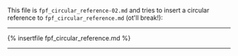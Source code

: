 ﻿This file is `fpf_circular_reference-02.md` and tries to insert a circular reference to `fpf_circular_reference.md` (ot'll break!):

---

{% insertfile fpf_circular_reference.md %}

---